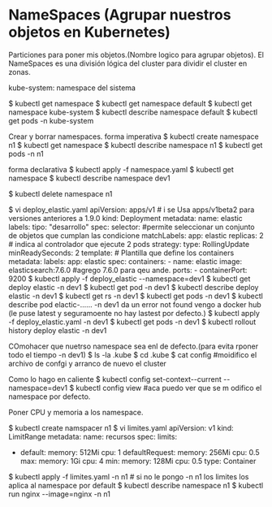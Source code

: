 # NameSpaces (Agrupar nuestros objetos en Kubernetes)

Particiones para poner mis objetos.(Nombre logico para agrupar objetos).
El NameSpaces es una división lógica del cluster para dividir el cluster en zonas.

kube-system: namespace del sistema

$ kubectl get namespace
$ kubectl get namespace default
$ kubectl get namespace kube-system
$ kubectl describe namespace default
$ kubectl get pods -n kube-system

Crear y borrar namespaces.
forma imperativa
$ kubectl create namespace n1
$ kubectl get namespace
$ kubectl describe namespace n1
$ kubectl get pods -n n1

forma declarativa
$ kubectl apply -f namespace.yaml
$ kubectl get namespace
$ kubectl describe namespace dev1

$ kubectl delete namespace n1 

$ vi deploy_elastic.yaml 
apiVersion: apps/v1 # i se Usa apps/v1beta2 para versiones anteriores a 1.9.0
kind: Deployment
metadata:
  name: elastic
  labels:
    tipo: "desarrollo"
spec:
  selector:   #permite seleccionar un conjunto de objetos que cumplan las condicione
    matchLabels:
      app: elastic
  replicas: 2 # indica al controlador que ejecute 2 pods
  strategy:
     type: RollingUpdate
  minReadySeconds: 2
  template:   # Plantilla que define los containers
    metadata:
      labels:
        app: elastic
    spec:
      containers:
      - name: elastic
        image: elasticsearch:7.6.0    #agrego 7.6.0 para qeu ande.
        ports:
        - containerPort: 9200
$ kubectl apply -f deploy_elastic --namespace=dev1
$ kubectl get deploy elastic -n dev1
$ kubectl get pod -n dev1
$ kubectl describe deploy elastic -n dev1
$ kubectl get rs -n dev1
$ kubectl get pods -n dev1
$ kubectl describe pod elactic-...... -n dev1
da un error not found vengo a docker hub (le puse latest y seguramoente no hay lastest por defecto.)
$ kubectl apply -f deploy_elastic.yaml -n dev1 
$ kubectl get pods -n dev1
$ kubectl rollout history deploy elastic -n dev1

COmohacer que nuetrso namespace sea enl de defecto.(para evita rponer todo el tiempo -n dev1)
$ ls -la .kube
$ cd .kube
$ cat config #moidifico el archivo de confgi y arranco de nuevo el cluster

Como lo hago en caliente
$ kubectl config set-context--current --namespace=dev1
$ kubectl config view   #aca puedo ver que se m odifico el namespace por defecto.

Poner CPU y memoria a los namespace.

$ kubectl create namspacer n1
$ vi limites.yaml
apiVersion: v1
kind: LimitRange
metadata:
  name: recursos
spec:
  limits:
  - default:
      memory: 512Mi
      cpu: 1
    defaultRequest:
      memory: 256Mi
      cpu: 0.5
    max:
      memory: 1Gi
      cpu: 4
    min:
      memory: 128Mi
      cpu: 0.5
    type: Container

$ kubectl apply -f limites.yaml -n n1   # si no le pongo -n n1 los limites los aplica al namespace por default
$ kubectl describe namespace n1
$ kubectl run nginx --image=nginx -n n1 
